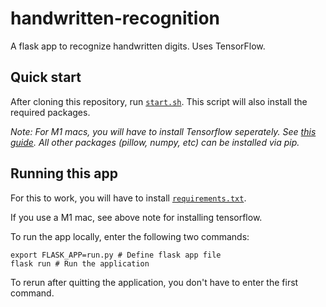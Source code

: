 # handwritten-recognition
A flask app to recognize handwritten digits. Uses TensorFlow.

## Quick start
After cloning this repository, run [`start.sh`](https://github.com/penguinmoose/handwritten-recognition/blob/main/start.sh).
This script will also install the required packages.

_Note: For M1 macs, you will have to install Tensorflow seperately. See [this guide](https://developer.apple.com/metal/tensorflow-plugin/). All other packages (pillow, numpy, etc) can be installed via pip._

## Running this app
For this to work, you will have to install [`requirements.txt`](https://github.com/penguinmoose/handwritten-recognition/blob/main/requirements.txt).

If you use a M1 mac, see above note for installing tensorflow.

To run the app locally, enter the following two commands:
```
export FLASK_APP=run.py # Define flask app file
flask run # Run the application
```

To rerun after quitting the application, you don't have to enter the first command.
